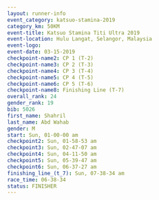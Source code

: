 ```yaml
---
layout: runner-info 
event_category: katsuo-stamina-2019 
category_km: 50KM 
event-title: Katsuo Stamina Titi Ultra 2019 
event-location: Hulu Langat, Selangor, Malaysia 
event-logo: 
event-date: 03-15-2019 
checkpoint-name2: CP 1 (T-2) 
checkpoint-name3: CP 2 (T-3) 
checkpoint-name4: CP 3 (T-4) 
checkpoint-name5: CP 4 (T-5) 
checkpoint-name6: CP 5 (T-6) 
checkpoint-name8: Finishing Line (T-7) 
overall_rank: 24
gender_rank: 19
bib: 5026
first_name: Shahril
last_name: Abd Wahab
gender: M
start: Sun, 01-00-00 am
checkpoint2: Sun, 01-58-53 am
checkpoint3: Sun, 02-47-07 am
checkpoint4: Sun, 04-11-50 am
checkpoint5: Sun, 05-39-47 am
checkpoint6: Sun, 06-37-27 am
finishing_line_(t_7): Sun, 07-38-34 am
race_time: 06-38-34
status: FINISHER
---
```

